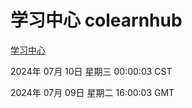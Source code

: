 # 学习中心 colearnhub
[学习中心](http://219.139.198.87:56308/colearnhub/)

2024年 07月 10日 星期三 00:00:03 CST

2024年 07月 09日 星期二 16:00:03 GMT
